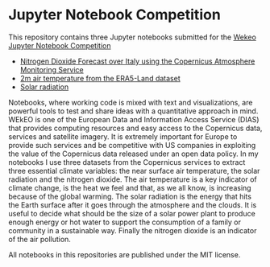 # Jupyter Notebook Competition

This repository contains three Jupyter notebooks submitted for the [Wekeo Jupyter Notebook Competition](https://notebook.wekeo.eu/)

* [Nitrogen Dioxide Forecast over Italy using the Copernicus Atmosphere Monitoring Service](air_quality_forecasts.ipynb)  
* [2m air temperature from the ERA5-Land dataset](era5_temperature.ipynb)
* [Solar radiation](solar_radiation.ipynb)

Notebooks, where working code is mixed with text and visualizations, are powerful tools to test and share ideas with a quantitative approach in mind. WEkEO is one of the European Data and Information Access Service (DIAS) that provides computing resources and easy access to the Copernicus data, services and satellite imagery. It is extremely important for Europe to provide such services and be competitive with US companies in exploiting the value of the Copernicus data released under an open data policy. In my notebooks I use three datasets from the Copernicus services to extract three essential climate variables: the near surface air temperature, the solar radiation and the nitrogen dioxide. The air temperature is a key indicator of climate change, is the heat we feel and that, as we all know, is increasing because of the global warming. The solar radiation is the energy that hits the Earth surface after it goes through the atmosphere and the clouds. It is useful to decide what should be the size of a solar power plant to produce enough energy or hot water to support the consumption of a family or community in a sustainable way. Finally the nitrogen dioxide is an indicator of the air pollution.

All notebooks in this repositories are published under the MIT license.
